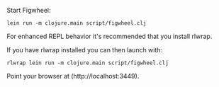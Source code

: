 Start Figwheel:

`lein run -m clojure.main script/figwheel.clj`

For enhanced REPL behavior it's recommended that you install rlwrap.

If you have rlwrap installed you can then launch with:

`rlwrap lein run -m clojure.main script/figwheel.clj`

Point your browser at (http://localhost:3449).
